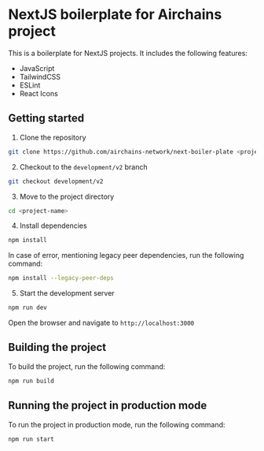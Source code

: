 # NextJS boilerplate for Airchains project

This is a boilerplate for NextJS projects. It includes the following features:

- JavaScript
- TailwindCSS
- ESLint
- React Icons

## Getting started

1. Clone the repository

```bash
git clone https://github.com/airchains-network/next-boiler-plate <project-name>
```

2. Checkout to the `development/v2` branch

```bash
git checkout development/v2
```

3. Move to the project directory

```bash
cd <project-name>
```


4. Install dependencies

```bash
npm install
```

In case of error, mentioning legacy peer dependencies, run the following command:

```bash
npm install --legacy-peer-deps
```

5. Start the development server

```bash
npm run dev
```

Open the browser and navigate to `http://localhost:3000`

## Building the project

To build the project, run the following command:

```bash
npm run build
```

## Running the project in production mode

To run the project in production mode, run the following command:

```bash
npm run start
```
